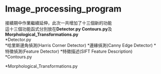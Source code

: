# Image_processing_program
接續期中作業繼續延伸，此次一共增加了十三個新的功能  
這十三個功能函式分別放在**Detector.py Contours.py**及**Morphological_Transformations.py**  
*Detector.py  
   *哈里斯邊角偵測(Harris Corner Detector)
   *邊緣偵測(Canny Edge Detector)
   *特徵偵測(Feature Detector)
   *特徵描述(SIFT Feature Description)
*Contours.py
 
*Morphological_Transformations.py
